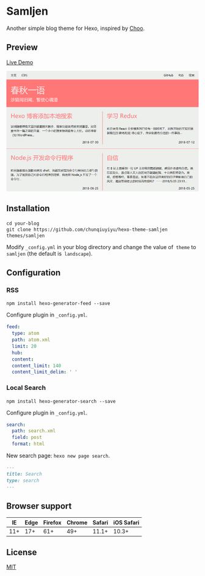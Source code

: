 # Samljen

Another simple blog theme for Hexo, inspired by [Choo](https://choo.io/).

## Preview

[Live Demo](https://www.chunqiuyiyu.com)

![Samljen](./Samljen.png)

## Installation

```shell
cd your-blog
git clone https://github.com/chunqiuyiyu/hexo-theme-samljen themes/samljen
```

Modify `_config.yml` in your blog directory and change the value of` theme` to `samljen` (the default is` landscape`).

## Configuration

### RSS

```shell
npm install hexo-generator-feed --save
```

Configure plugin in `_config.yml`.

```yaml
feed:
  type: atom
  path: atom.xml
  limit: 20
  hub:
  content:
  content_limit: 140
  content_limit_delim: ' '
```

### Local Search

```shell
npm install hexo-generator-search --save
```

Configure plugin in `_config.yml`.

```yaml
search:
  path: search.xml
  field: post
  format: html
```

New search page: `hexo new page search`.
```markdown
---
title: Search
type: search
---

```

## Browser support

| IE | Edge | Firefox | Chrome | Safari | iOS Safari |
| -- | ---- | ------- | ------ | ------ | ---------- |
| 11+| 17+  | 61+     | 49+    | 11.1+  | 10.3+      |


## License

[MIT](LICENSE)

